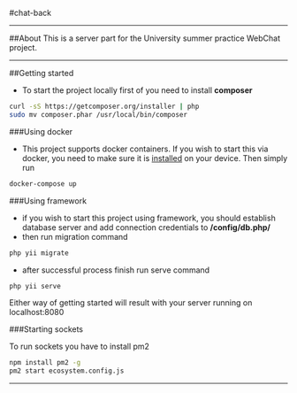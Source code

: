 #chat-back

---
##About
This is a server part for the University summer practice WebChat project.

---
##Getting started
 - To start the project locally first of you need to install **composer**

```bash
curl -sS https://getcomposer.org/installer | php
sudo mv composer.phar /usr/local/bin/composer
```

###Using docker
 - This project supports docker containers. If you wish to start this via docker, you need to make sure it is
   [installed](https://docs.docker.com/engine/install/) on your device. Then simply run

```bash
docker-compose up
```

###Using framework 
- if you wish to start this project using framework, you should establish database server and add connection credentials
  to **/config/db.php/**
- then run migration command
```bash
php yii migrate
```
- after successful process finish run serve command
```bash
php yii serve
```

Either way of getting started will result with your server running on localhost:8080 


###Starting sockets

To run sockets you have to install pm2
```bash
npm install pm2 -g
pm2 start ecosystem.config.js
```

---


